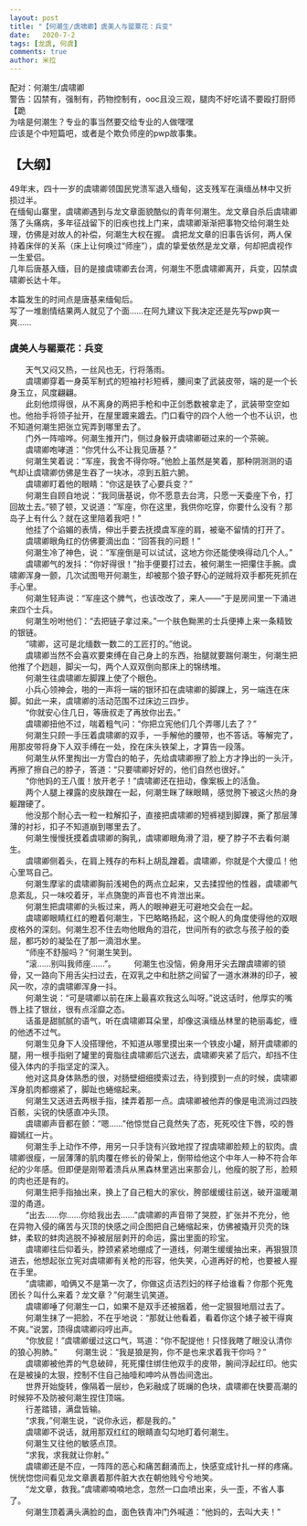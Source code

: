 ```yaml
---
layout: post
title: "【何潮生/虞啸卿】虞美人与罂粟花：兵变"
date:   2020-7-2
tags: [龙虞, 何虞]
comments: true
author: 米拉
---
```


配对：何潮生/虞啸卿  
警告：囚禁有，强制有，药物控制有，ooc且没三观，腿肉不好吃请不要殴打厨师【跪  
为啥是何潮生？专业的事当然要交给专业的人做嘿嘿  
应该是个中短篇吧，或者是个欺负师座的pwp故事集。  

## 【大纲】  
49年末，四十一岁的虞啸卿领国民党溃军退入缅甸，这支残军在滇缅丛林中又折损过半。  
在缅甸山寨里，虞啸卿遇到与龙文章面貌酷似的青年何潮生。龙文章自杀后虞啸卿落了头痛病，多年征战留下的旧疾也找上门来，虞啸卿渐渐把事物交给何潮生处理，仿佛是对故人的补偿，何潮生大权在握。
虞把龙文章的旧事告诉何，两人保持着床伴的关系（床上让何唤过“师座”），虞的挚爱依然是龙文章，何却把虞视作一生爱侣。  
几年后唐基入缅，目的是接虞啸卿去台湾，何潮生不愿虞啸卿离开，兵变，囚禁虞啸卿长达十年。  

本篇发生的时间点是唐基来缅甸后。  
写了一堆剧情结果两人就见了个面……在阿九建议下我决定还是先写pwp爽一爽……　　


### 虞美人与罂粟花：兵变　　

　　天气又闷又热，一丝风也无，行将落雨。  
　　虞啸卿穿着一身英军制式的短袖衬衫短裤，腰间束了武装皮带，端的是一个长身玉立，风度翩翩。  
　　此刻他烦得很，从不离身的两把手枪和中正剑悉数被拿走了，武装带空空如也。他抬手将领子扯开，在屋里踱来踱去。门口看守的四个人他一个也不认识，也不知道何潮生把张立宪弄到哪里去了。  
　　门外一阵喧哗。何潮生推开门，侧过身躲开虞啸卿砸过来的一个茶碗。  
　　虞啸卿咆哮道：“你凭什么不让我见唐基？”  
　　何潮生笑着说：“军座，我舍不得你呀。”他脸上虽然是笑着，那种阴测测的语气却让虞啸卿仿佛是生吞了一块冰，凉到五脏六腑。  
　　虞啸卿盯着他的眼睛：“你这是铁了心要兵变？”  
　　何潮生自顾自地说：“我同唐基说，你不愿意去台湾，只愿一天委座下令，打回故土去。”顿了顿，又说道：“军座，你在这里，我供你吃穿，你要什么没有？那岛子上有什么？就在这里陪着我吧！”  
　　他挂了个谄媚的表情，伸出手要去抚摸虞军座的肩，被毫不留情的打开了。  
　　虞啸卿眼角红的仿佛要滴出血：“回答我的问题！”  
　　何潮生冷了神色，说：“军座倒是可以试试，这地方你还能使唤得动几个人。”  
　　虞啸卿气的发抖：“你好得很！”抬手便要打过去，被何潮生一把攥住手腕。虞啸卿浑身一颤，几次试图甩开何潮生，却被那个狼子野心的逆贼将双手都死死抓在手心里。  
　　何潮生轻声说：“军座这个脾气，也该改改了，来人——”于是房间里一下涌进来四个士兵。  
　　何潮生吩咐他们：“去把链子拿过来。”一个肤色黝黑的士兵便捧上来一条精致的银链。  
　　“啸卿，这可是北缅数一数二的工匠打的。”他说。  
　　虞啸卿当然不会喜欢要束缚在自己身上的东西，抬腿就要踹何潮生，何潮生把他推了个趔趄，脚尖一勾，两个人双双倒向那床上的锦绣堆。  
　　何潮生往虞啸卿左脚踝上使了个眼色。  
　　小兵心领神会，啪的一声将一端的银环扣在虞啸卿的脚踝上，另一端连在床脚。如此一来，虞啸卿的活动范围不过床边三四步。  
　　“你就安心住几日，等唐叔走了再放你出去。”  
　　虞啸卿扭他不过，喘着粗气问：“你把立宪他们几个弄哪儿去了？”  
　　何潮生只顾一手压着虞啸卿的双手，一手解他的腰带，也不答话。等解完了，用那皮带将身下人双手缚在一处，拴在床头铁架上，才算告一段落。  
　　何潮生从怀里掏出一方雪白的帕子，先给虞啸卿擦了脸上方才挣出的一头汗，再擦了擦自己的脖子，答道：“只要啸卿好好的，他们自然也很好。”  
　　“你他妈的王八蛋！放开老子！”虞啸卿还在扭动，像案板上的活鱼。  
　　两个人腿上裸露的皮肤蹭在一起，何潮生眯了眯眼睛，感觉胯下被这火热的身躯蹭硬了。  
　　他没那个耐心去一粒一粒解扣子，直接把虞啸卿的短裤褪到脚踝，撕了那层薄薄的衬衫，扣子不知道崩到哪里去了。  
　　何潮生慢慢抚摸着虞啸卿的胸乳，虞啸卿眼角滑了泪，梗了脖子不去看何潮生。  
　　虞啸卿侧着头，在肩上残存的布料上胡乱蹭着。虞啸卿，你就是个大傻瓜！他心里骂自己。  
　　何潮生摩挲的虞啸卿胸前浅褐色的两点立起来，又去揉捏他的性器，虞啸卿气息紊乱，只一味咬着牙，半点旖旎的声音也不肯泄出来。  
　　何潮生把虞啸卿的头板过来，两人的眼神避无可避地交会在一起。  
　　虞啸卿眼睛红红的瞪着何潮生，下巴略略扬起，这个睨人的角度使得他的双眼皮格外的深刻。何潮生忍不住去吻他眼角的泪花，世间所有的欲念与孩子般的委屈，都巧妙的凝坠在了那一滴泪水里。  
　　“师座不舒服吗？”何潮生笑到。  
　　“滚……别叫我师座……”。
　　何潮生也没恼，俯身用牙尖去蹭虞啸卿的锁骨，又一路向下用舌尖扫过去，在双乳之中和肚脐之间留了一道水淋淋的印子，被风一吹，凉的虞啸卿浑身一抖。  
　　何潮生说：“可是啸卿以前在床上最喜欢我这么叫呀。”说这话时，他厚实的嘴唇上挂了银丝，很有点淫靡之态。  
　　话虽是甜腻腻的语气，听在虞啸卿耳朵里，却像这滇缅丛林里的艳丽毒蛇，缠的他透不过气。  
　　何潮生见身下人没搭理他，不知道从哪里摸出来一个铁皮小罐，掰开虞啸卿的腿，用一根手指剜了罐里的膏脂往虞啸卿后穴送去，虞啸卿夹紧了后穴，却挡不住侵入体内的手指坚定的深入。  
　　他对这具身体熟悉的很，对肠壁细细摸索过去，待到摸到一点的时候，虞啸卿浑身肌肉都绷紧了，脚趾也蜷缩起来。  
　　何潮生又送进去两根手指，揉弄着那一点。虞啸卿被他弄的像是电流淌过四肢百骸，尖锐的快感直冲头顶。  
　　虞啸卿声音都在颤：“嗯……”他惊觉自己竟然失了态，死死咬住下唇，咬的唇瓣嫣红一片。  
　　何潮生手上动作不停，用另一只手饶有兴致地捏了捏虞啸卿脸颊上的软肉。虞啸卿很瘦，一层薄薄的肌肉覆在修长的骨架上，倒带给他这个中年人一种不符合年纪的少年感。但即便是刚带着溃兵从黑森林里逃出来那会儿，他瘦的脱了形，脸颊的肉也还是有的。    
　　何潮生把手指抽出来，换上了自己粗大的家伙，胯部缓缓往前送，破开温暖潮湿的甬道。  
　　“出去……你……你给我出去……”虞啸卿的声音带了哭腔，扩张并不充分，他在异物入侵的痛苦与灭顶的快感之间企图把自己蜷缩起来，仿佛被撬开贝壳的珠蚌，柔软的蚌肉逃脱不掉被层层剥开的命运，露出里面的珍宝。  
　　虞啸卿往后仰着头，脖颈紧紧地绷成了一道线，何潮生缓缓抽出来，再狠狠顶进去，他想起张立宪对虞啸卿有关枪的形容，他失笑，心道再好的枪，也要被人握在手里。  
　　“虞啸卿，咱俩又不是第一次了，你做这贞洁烈妇的样子给谁看？你那个死鬼团长？叫什么来着？龙文章？”何潮生讥笑道。  
　　虞啸卿唾了何潮生一口，如果不是双手还被捆着，他一定狠狠地扇过去了。  
　　何潮生抹了一把脸，不在乎地说：“那就让他看着，看着你这个婊子被干得爽不爽。”说罢，顶得虞啸卿闷哼出声。  
　　“你放屁！”虞啸卿缓过这口气，骂道：“你不配提他！只怪我瞎了眼没认清你的狼心狗肺。” 
　　何潮生说：“我是狼是狗，你不是也来求着我干你吗？”  
　　虞啸卿被他弄的气息破碎，死死攥住绑住他双手的皮带，腕间浮起红印。他实在是被操的太狠，控制不住自己抽噎和呻吟从唇齿间逸出。  
　　世界开始旋转，像隔着一层纱，色彩融成了斑斓的色块，虞啸卿在快要高潮的时候猝不及防被何潮生捏住顶端。  
　　行差踏错，满盘皆输。  
　　“求我，”何潮生说，“说你永远，都是我的。”  
　　虞啸卿不说话，就用那双红红的眼睛直勾勾地盯着何潮生。  
　　何潮生又往他的敏感点顶。  
　　“求我，求我就让你射。”  
　　虞啸卿还是不应，一阵阵的恶心和痛苦翻涌而上，快感变成针扎一样的疼痛。恍恍惚惚间看见龙文章裹着那件脏大衣在朝他贱兮兮地笑。  
　　“龙文章，救我。”虞啸卿喃喃地念，忽然一口血喷出来，头一歪，不省人事了。  
　　何潮生顶着满头满脸的血，面色铁青冲门外喊道：“他妈的，去叫大夫！”  



